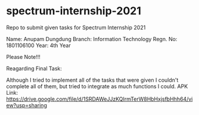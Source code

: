 # spectrum-internship-2021
Repo to submit given tasks for Spectrum Internship 2021

Name: Anupam Dungdung
Branch: Information Technology
Regn. No: 1801106100
Year: 4th Year

Please Note!!!

Reagarding Final Task:

Although I tried to implement all of the tasks that were given I couldn't complete all of them, but tried to integrate as much functions I could.
APK Link: https://drive.google.com/file/d/1SRDAWeJJzKQIrmTerW8HbHxjsfbHhh64/view?usp=sharing
